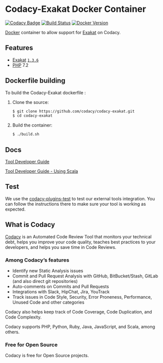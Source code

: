 # Codacy-Exakat Docker Container

[![Codacy Badge](https://api.codacy.com/project/badge/Grade/297acbe7174e492c921cc7ae20194e93)](https://www.codacy.com/gh/codacy/codacy-exakat?utm_source=github.com&amp;utm_medium=referral&amp;utm_content=codacy/codacy-exakat&amp;utm_campaign=Badge_Grade)
[![Build Status](https://circleci.com/gh/codacy/codacy-exakat.svg?style=shield&circle-token=:circle-token)](https://circleci.com/gh/codacy/codacy-exakat)
[![Docker Version](https://images.microbadger.com/badges/version/codacy/codacy-exakat.svg)](https://microbadger.com/images/codacy/codacy-exakat "Get your own version badge on microbadger.com")



[Docker](https://www.docker.com) container to allow support for [Exakat](https://www.exakat.io/) on Codacy.

## Features

* [Exakat](https://www.exakat.io/) [`1.3.6`](https://github.com/exakat/exakat.git)
* [PHP](https://php.net) 7.2

## Dockerfile building

To build the Codacy-Exakat dockerfile : 

1. Clone the source:

    ``` sh
	$ git clone https://github.com/codacy/codacy-exakat.git
	$ cd codacy-exakat
    ```

2. Build the container:

    ``` sh
    $ ./build.sh
    ```

## Docs

[Tool Developer Guide](https://support.codacy.com/hc/en-us/articles/207994725-Tool-Developer-Guide)

[Tool Developer Guide - Using Scala](https://support.codacy.com/hc/en-us/articles/207280379-Tool-Developer-Guide-Using-Scala)

## Test

We use the [codacy-plugins-test](https://github.com/codacy/codacy-plugins-test) to test our external tools integration.
You can follow the instructions there to make sure your tool is working as expected.

## What is Codacy

[Codacy](https://www.codacy.com/) is an Automated Code Review Tool that monitors your technical debt, helps you improve your code quality, teaches best practices to your developers, and helps you save time in Code Reviews.

### Among Codacy’s features

- Identify new Static Analysis issues
- Commit and Pull Request Analysis with GitHub, BitBucket/Stash, GitLab (and also direct git repositories)
- Auto-comments on Commits and Pull Requests
- Integrations with Slack, HipChat, Jira, YouTrack
- Track issues in Code Style, Security, Error Proneness, Performance, Unused Code and other categories

Codacy also helps keep track of Code Coverage, Code Duplication, and Code Complexity.

Codacy supports PHP, Python, Ruby, Java, JavaScript, and Scala, among others.

### Free for Open Source

Codacy is free for Open Source projects.